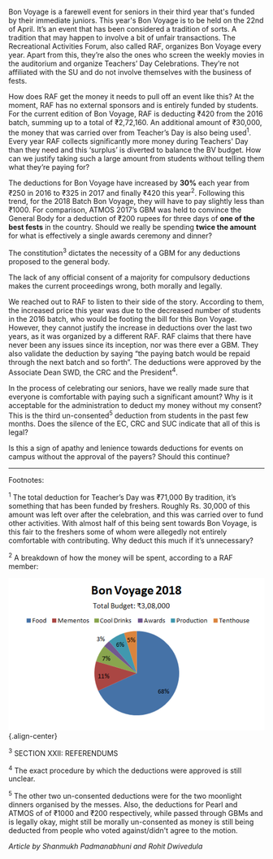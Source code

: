 <!-- TITLE: Bon Voyage 2018 Deductions-->
<!-- SUBTITLE: ₹420 is being deducted from every 2016 batch student on campus. Journal Club, BITS Hyderabad looks at the issue to understand who's paying for Bon Voyage, and how much.   -->

Bon Voyage is a farewell event for seniors in their third year that's funded by their immediate juniors. This year's Bon Voyage is to be held on the 22nd of April. It’s an event that has been considered a tradition of sorts. A tradition that may happen to involve a bit of unfair transactions. The Recreational Activities Forum, also called RAF, organizes Bon Voyage every year. Apart from this, they’re also the ones who screen the weekly movies in the auditorium and organize Teachers’ Day Celebrations. They’re not affiliated with the SU and do not involve themselves with the business of fests.

How does RAF get the money it needs to pull off an event like this? At the moment, RAF has no external sponsors and is entirely funded by students. For the current edition of Bon Voyage, RAF is deducting ₹420 from the 2016 batch, summing up to a total of ₹2,72,160. An additional amount of ₹30,000, the money that was carried over from Teacher’s Day is also being used<sup>1</sup>. Every year RAF collects significantly more money during Teachers' Day than they need and this ‘surplus’ is diverted to balance the BV budget. How can we justify taking such a large amount from students without telling them what they’re paying for?

The deductions for Bon Voyage have increased by **30%** each year from ₹250 in 2016 to ₹325 in 2017 and finally ₹420 this year<sup>2</sup>. Following this trend, for the 2018 Batch Bon Voyage, they will have to pay slightly less than ₹1000. For comparison, ATMOS 2017’s GBM was held to convince the General Body for a deduction of ₹200 rupees for three days of **one of the best fests** in the country. Should we really be spending **twice the amount** for what is effectively a single awards ceremony and dinner?

The constitution<sup>3</sup> dictates the necessity of a GBM for any deductions proposed to the general body.

The lack of any official consent of a majority for compulsory deductions makes the current proceedings wrong, both morally and legally.

We reached out to RAF to listen to their side of the story. According to them, the increased price this year was due to the decreased number of students in the 2016 batch, who would be footing the bill for this Bon Voyage. However, they cannot justify the increase in deductions over the last two years, as it was organized by a different RAF. RAF claims that there have never been any issues since its inception, nor was there ever a GBM. They also validate the deduction by saying “the paying batch would be repaid through the next batch and so forth”. The deductions were approved by the Associate Dean SWD, the CRC and the President<sup>4</sup>.

In the process of celebrating our seniors, have we really made sure that everyone is comfortable with paying such a significant amount? Why is it acceptable for the administration to deduct my money without my consent? This is the third un-consented<sup>5</sup> deduction from students in the past few months. Does the silence of the EC, CRC and SUC indicate that all of this is legal?
 
Is this a sign of apathy and lenience towards deductions for events on campus without the approval of the payers? Should this continue?
 
---
Footnotes:

<sup>1</sup> The total deduction for Teacher’s Day was ₹71,000 By tradition, it’s something that has been funded by freshers. Roughly Rs. 30,000 of this amount was left over after the celebration, and this was carried over to fund other activities. With almost half of this being sent towards Bon Voyage, is this fair to the freshers some of whom were allegedly not entirely comfortable with contributing. Why deduct this much if it’s unnecessary?

<sup>2</sup> A breakdown of how the money will be spent, according to a RAF member:

![Bon Voyage Budget 2018](/uploads/news/bon-voyage-budget-2018.png "Bon Voyage Budget 2018"){.align-center}

<sup>3</sup> SECTION XXII: REFERENDUMS

<sup>4</sup> The exact procedure by which the deductions were approved is still unclear. 

<sup>5</sup> The other two un-consented deductions were for the two moonlight dinners organised by the messes. Also, the deductions for Pearl and ATMOS of of ₹1000 and ₹200 respectively, while passed through GBMs and is legally okay, might still be morally un-consented as money is still being deducted from people who voted against/didn't agree to the motion.

*Article by Shanmukh Padmanabhuni and Rohit Dwivedula*
